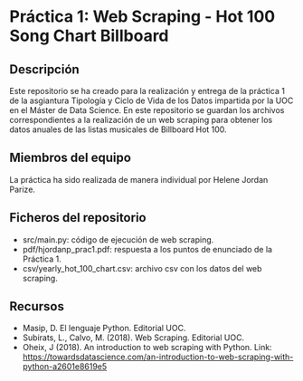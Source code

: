 # Práctica 1: Web Scraping - Hot 100 Song Chart Billboard

## Descripción
Este repositorio se ha creado para la realización y entrega de la práctica 1 de la asgiantura Tipología y Ciclo de Vida de los Datos impartida por la UOC en el Máster de Data Science. En este repositorio se guardan los archivos correspondientes a la realización de un web scraping para obtener los datos anuales de las listas musicales de Billboard Hot 100.

## Miembros del equipo
La práctica ha sido realizada de manera individual por Helene Jordan Parize.

## Ficheros del repositorio
- src/main.py: código de ejecución de web scraping.
- pdf/hjordanp_prac1.pdf: respuesta a los puntos de enunciado de la Práctica 1.
- csv/yearly_hot_100_chart.csv: archivo csv con los datos del web scraping. 

## Recursos
- Masip, D. El lenguaje Python. Editorial UOC.
- Subirats, L., Calvo, M. (2018). Web Scraping. Editorial UOC.
- Oheix, J (2018). An introduction to web scraping with Python. Link: https://towardsdatascience.com/an-introduction-to-web-scraping-with-python-a2601e8619e5

